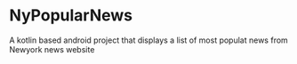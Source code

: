 # NyPopularNews
A kotlin based android project that  displays a list of most populat news from Newyork news website
